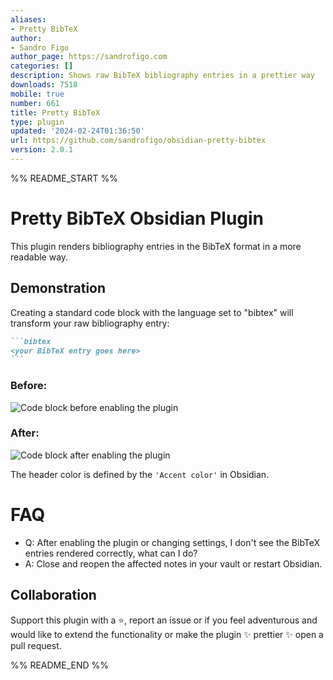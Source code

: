 ```yaml
---
aliases:
- Pretty BibTeX
author:
- Sandro Figo
author_page: https://sandrofigo.com
categories: []
description: Shows raw BibTeX bibliography entries in a prettier way
downloads: 7518
mobile: true
number: 661
title: Pretty BibTeX
type: plugin
updated: '2024-02-24T01:36:50'
url: https://github.com/sandrofigo/obsidian-pretty-bibtex
version: 2.0.1
---
```


%% README_START %%

# Pretty BibTeX Obsidian Plugin

This plugin renders bibliography entries in the BibTeX format in a more readable way.


## Demonstration

Creating a standard code block with the language set to "bibtex" will transform your raw bibliography entry:

~~~markdown
```bibtex
<your BibTeX entry goes here>
```
~~~

### Before:

<img src="https://media.githubusercontent.com/media/sandrofigo/obsidian-pretty-bibtex/master/imgs/before.png" alt="Code block before enabling the plugin">

### After:

<img src="https://media.githubusercontent.com/media/sandrofigo/obsidian-pretty-bibtex/master/imgs/after.png" alt="Code block after enabling the plugin">

The header color is defined by the `'Accent color'` in Obsidian.

# FAQ

- Q: After enabling the plugin or changing settings, I don't see the BibTeX entries rendered correctly, what can I do?
- A: Close and reopen the affected notes in your vault or restart Obsidian.

## Collaboration
Support this plugin with a ⭐️, report an issue or if you feel adventurous and would like to extend the functionality or make the plugin ✨ prettier ✨ open a pull request.


%% README_END %%
